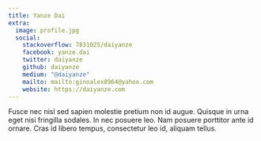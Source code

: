 ```yaml
---
title: Yanze Dai
extra:
  image: profile.jpg
  social:
    stackoverflow: 7831025/daiyanze
    facebook: yanze.dai
    twitter: daiyanze
    github: daiyanze
    medium: "@daiyanze"
    mailto: mailto:ginoalex8964@yahoo.com
    website: https://daiyanze.com
---
```

Fusce nec nisl sed sapien molestie pretium non id augue. Quisque in urna eget nisi fringilla sodales. In nec posuere leo. Nam posuere porttitor ante id ornare. Cras id libero tempus, consectetur leo id, aliquam tellus.
